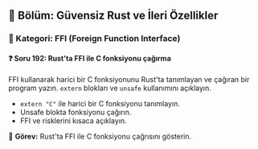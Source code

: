## 📘 Bölüm: Güvensiz Rust ve İleri Özellikler  
### 🔹 Kategori: FFI (Foreign Function Interface)  
#### ❓ Soru 192: Rust'ta FFI ile C fonksiyonu çağırma

FFI kullanarak harici bir C fonksiyonunu Rust'ta tanımlayan ve çağıran bir program yazın. `extern` blokları ve `unsafe` kullanımını açıklayın.

- `extern "C"` ile harici bir C fonksiyonu tanımlayın.
- Unsafe blokta fonksiyonu çağırın.
- FFI ve risklerini kısaca açıklayın.

🔧 **Görev:** Rust'ta FFI ile C fonksiyonu çağrısını gösterin.
